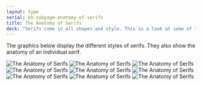```yaml
---
layout: type
serial: kb-subpage-anatomy-of-serifs
title: The Anatomy of Serifs
deck: "Serifs come in all shapes and style. This is a look at some of those shapes and terminology."
---
```

The graphics below display the different styles of serifs. They also show the anatomy of an individual serif.

<img class="inline" alt="The Anatomy of Serifs" src="{{site.url}}/svg/kb/anatomy-of-serifs/01.svg">
<img class="inline" alt="The Anatomy of Serifs" src="{{site.url}}/svg/kb/anatomy-of-serifs/02.svg">
<img class="inline" alt="The Anatomy of Serifs" src="{{site.url}}/svg/kb/anatomy-of-serifs/03.svg">
<img class="inline" alt="The Anatomy of Serifs" src="{{site.url}}/svg/kb/anatomy-of-serifs/04.svg">
<img class="inline" alt="The Anatomy of Serifs" src="{{site.url}}/svg/kb/anatomy-of-serifs/05.svg">
<img class="inline" alt="The Anatomy of Serifs" src="{{site.url}}/svg/kb/anatomy-of-serifs/06.svg">
<img class="inline" alt="The Anatomy of Serifs" src="{{site.url}}/svg/kb/anatomy-of-serifs/07.svg">
<img class="inline" alt="The Anatomy of Serifs" src="{{site.url}}/svg/kb/anatomy-of-serifs/08.svg">
<img class="inline" alt="The Anatomy of Serifs" src="{{site.url}}/svg/kb/anatomy-of-serifs/09.svg">